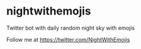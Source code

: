 # nightwithemojis

Twitter bot with daily random night sky with emojis

Follow me at https://twitter.com/NightWithEmojis

